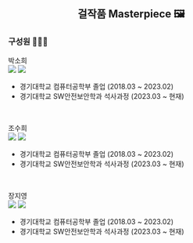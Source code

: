 <h2 align="center">걸작품 Masterpiece 🖼️</h2>

### 구성원 👩🏻‍💻
박소희 </br>
<a href= "https://github.com/soso-p"><img src="https://img.shields.io/badge/GitHub-181717?style=flat-square&logo=GitHub&logoColor=white"/></a>   <a href = "https://www.researchgate.net/profile/Sohee-Park-27/research"><img src="https://img.shields.io/badge/ResearchGate-2AD7BC?style=flat-square&logo=ResearchGate&logoColor=white&labelColor=black"/></a>
- 경기대학교 컴퓨터공학부 졸업 (2018.03 ~ 2023.02)
- 경기대학교 SW안전보안학과 석사과정 (2023.03 ~ 현재)
</br>

조수희 </br>
<a href= "https://github.com/josuhee"><img src="https://img.shields.io/badge/GitHub-181717?style=flat-square&logo=GitHub&logoColor=white"/></a>   <a href = "https://www.researchgate.net/profile/Suhee-Jo-3/research"><img src="https://img.shields.io/badge/ResearchGate-2AD7BC?style=flat-square&logo=ResearchGate&logoColor=white&labelColor=black"/></a>
- 경기대학교 컴퓨터공학부 졸업 (2018.03 ~ 2023.02)
- 경기대학교 SW안전보안학과 석사과정 (2023.03 ~ 현재)
</br>

장지영 </br>
<a href= "https://github.com/gzero-99"><img src="https://img.shields.io/badge/GitHub-181717?style=flat-square&logo=GitHub&logoColor=white"/></a>   <a href = "https://www.researchgate.net/profile/Jiyoung-Chang-3/research"><img src="https://img.shields.io/badge/ResearchGate-2AD7BC?style=flat-square&logo=ResearchGate&logoColor=white&labelColor=black"/></a>
- 경기대학교 컴퓨터공학부 졸업 (2018.03 ~ 2023.02)
- 경기대학교 SW안전보안학과 석사과정 (2023.03 ~ 현재)
</br>
